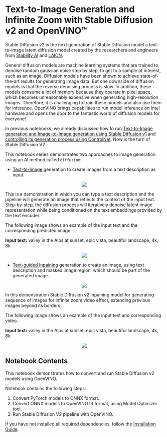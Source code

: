 # Text-to-Image Generation and Infinite Zoom with Stable Diffusion v2 and OpenVINO™


Stable Diffusion v2 is the next generation of Stable Diffusion model a text-to-image latent diffusion model created by the researchers and engineers from [Stability AI](https://stability.ai/) and [LAION](https://laion.ai/). 

General diffusion models are machine learning systems that are trained to denoise random gaussian noise step by step, to get to a sample of interest, such as an image.
Diffusion models have been shown to achieve state-of-the-art results for generating image data. But one downside of diffusion models is that the reverse denoising process is slow. In addition, these models consume a lot of memory because they operate in pixel space, which becomes unreasonably expensive when generating high-resolution images. Therefore, it is challenging to train these models and also use them for inference. OpenVINO brings capabilities to run model inference on Intel hardware and opens the door to the fantastic world of diffusion models for everyone!

In previous notebooks, we already discussed how to run [Text-to-Image generation and Image-to-Image generation using Stable Diffusion v1](../225-stable-diffusion-text-to-image/225-stable-diffusion-text-to-image.ipynb) and [controlling its generation process using ControlNet](../235-controlnet-stable-diffusion/235-controlnet-stable-diffusion.ipynb). Now is the turn of Stable Diffusion V2.

This notebook series demonstrates two approaches to image generation using an AI method called `diffusion`:

* [Text-to-Image](./236-stable-diffusion-v2-text-to-image.ipynb) generation to create images from a text description as input.

<p align="center">
    <img src="https://user-images.githubusercontent.com/29454499/228472288-be6fecb6-5ab5-411f-86dc-0e9c482c733e.png" />
</p>

This is a demonstration in which you can type a text description and the pipeline will generate an image that reflects the context of the input text.
Step-by-step, the diffusion process will iteratively denoise latent image representation while being conditioned on the text embeddings provided by the text encoder.

The following image shows an example of the input text and the corresponding predicted image.

**Input text:** valley in the Alps at sunset, epic vista, beautiful landscape, 4k, 8k

<p align="center">
    <img src="https://user-images.githubusercontent.com/29454499/228775459-609e4167-fedf-4c8c-9252-f1c98a9b0e2b.png"/>
</p>


* [Text-guided Inpaining](./236-stable-diffusion-v2-infinite-zoom.ipynb) generation to create an image, using text description and masked image region, which should be part of the generated image.

<p align="center">
    <img src="https://user-images.githubusercontent.com/29454499/228501084-60f86a71-0907-4094-a796-96350264d8b8.png" />
</p>

In this demonstration Stable Diffusion v2 Inpaining model for generating sequence of images for infinite zoom video effect, extending previous images beyond its borders.

The following image shows an example of the input text and corresponding video.

**Input text:** valley in the Alps at sunset, epic vista, beautiful landscape, 4k, 8k

<p align="center">
    <img src="https://user-images.githubusercontent.com/29454499/228882108-25c1f65d-4c23-4e1d-8ba4-f6164280a3e3.gif"/>
</p>


## Notebook Contents

This notebook demonstrates how to convert and run Stable Diffusion v2 models using OpenVINO.

Notebook contains the following steps:
1. Convert PyTorch models to ONNX format.
2. Convert ONNX models to OpenVINO IR format, using Model Optimizer tool.
3. Run Stable Diffusion V2 pipeline with OpenVINO.


If you have not installed all required dependencies, follow the [Installation Guide](../../README.md).
